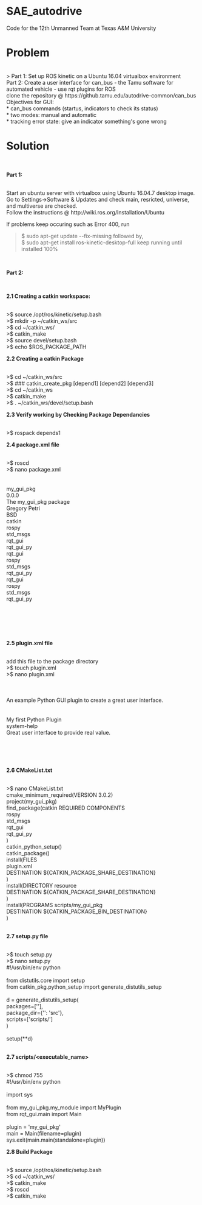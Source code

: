# SAE_autodrive
Code for the 12th Unmanned Team at Texas A&amp;M University
</br>

# Problem #

</br>
> Part 1: Set up ROS kinetic on a Ubuntu 16.04 virtualbox environment </br>
 Part 2: Create a user interface for can_bus - the Tamu software for automated vehicle - use rqt plugins for ROS </br>
 clone the repository @ https://github.tamu.edu/autodrive-common/can_bus </br>
 Objectives for GUI: </br>
 * can_bus commands (startus, indicators to check its status) </br>
 * two modes: manual and automatic </br>
 * tracking error state: give an indicator something's gone wrong
</br>

# Solution #

</br>

**Part 1:**

</br>
Start an ubuntu server with virtualbox using Ubuntu 16.04.7 desktop image. </br>
Go to Settings->Software & Updates and check main, resricted, universe, and multiverse are checked. </br>
Follow the instructions @ http://wiki.ros.org/Installation/Ubuntu </br>

If problems keep occuring such as Error 400, run </br>
>$ sudo apt-get update --fix-missing
followed by, </br>
>$ sudo apt-get install ros-kinetic-desktop-full
keep running until installed 100% </br>
</br>

**Part 2:**

</br>

**2.1 Creating a catkin workspace:**

</br>
>$ source /opt/ros/kinetic/setup.bash </br>
>$ mkdir -p ~/catkin_ws/src </br>
>$ cd ~/catkin_ws/ </br>
>$ catkin_make </br>
>$ source devel/setup.bash </br>
>$ echo $ROS_PACKAGE_PATH
</br>

**2.2 Creating a catkin Package**

</br>
>$ cd ~/catkin_ws/src </br>
>$ ### catkin_create_pkg <package_name> [depend1] [depend2] [depend3] </br>
>$ cd ~/catkin_ws </br>
>$ catkin_make </br>
>$ . ~/catkin_ws/devel/setup.bash
</br>

**2.3 Verify working by Checking Package Dependancies**

</br>
>$ rospack depends1 <package_name>
</br>

**2.4 package.xml file**

</br>
>$ roscd <package_name> </br>
>$ nano package.xml </br>
<?xml version="1.0"?> </br>
<package format="2"> </br>
  <name>my_gui_pkg</name> </br>
  <version>0.0.0</version> </br>
  <description>The my_gui_pkg package</description> </br>
  <maintainer email="gcpetri@tamu.edu">Gregory Petri</maintainer> </br>
  <license>BSD</license> </br>
  <buildtool_depend>catkin</buildtool_depend> </br>
  <build_depend>rospy</build_depend> </br>
  <build_depend>std_msgs</build_depend> </br>
  <build_depend>rqt_gui</build_depend> </br>
  <build_depend>rqt_gui_py</build_depend> </br>
  <build_export_depend>rqt_gui</build_export_depend> </br>
  <build_export_depend>rospy</build_export_depend> </br>
  <build_export_depend>std_msgs</build_export_depend> </br>
  <build_export_depend>rqt_gui_py</build_export_depend> </br>
  <exec_depend>rqt_gui</exec_depend> </br>
  <exec_depend>rospy</exec_depend> </br>
  <exec_depend>std_msgs</exec_depend> </br>
  <exec_depend>rqt_gui_py</exec_depend> </br>
  <export> </br>
    <my_gui_pkg plugin="${prefix}/plugin.xml"/> </br>
  </export> </br>
</package> </br>
</br>

**2.5 plugin.xml file**

</br>
add this file to the package directory </br>
>$ touch plugin.xml </br>
>$ nano plugin.xml </br>
<library path="src"> </br>
  <class name="My Plugin" type="PACKAGE_NAME.my_module.MyPlugin" base_class_type="rqt_gui_py::Plugin"> </br>
    <description> </br>
      An example Python GUI plugin to create a great user interface. </br>
    </description> </br>
    <qtgui> </br>
      <label>My first Python Plugin</label> </br>
      <icon type="theme">system-help</icon> </br>
      <statustip>Great user interface to provide real value.</statustip> </br>
    </qtgui> </br>
  </class> </br>
</library> </br>
</br>

**2.6 CMakeList.txt**

</br>
>$ nano CMakeList.txt </br>
cmake_minimum_required(VERSION 3.0.2) </br>
project(my_gui_pkg) </br>
find_package(catkin REQUIRED COMPONENTS </br>
  rospy </br>
  std_msgs </br>
  rqt_gui </br>
  rqt_gui_py </br>
) </br>
catkin_python_setup() </br>
catkin_package() </br>
install(FILES </br>
   plugin.xml </br>
   DESTINATION ${CATKIN_PACKAGE_SHARE_DESTINATION} </br>
) </br>
install(DIRECTORY resource </br>
   DESTINATION ${CATKIN_PACKAGE_SHARE_DESTINATION} </br>
) </br>
install(PROGRAMS scripts/my_gui_pkg </br>
   DESTINATION ${CATKIN_PACKAGE_BIN_DESTINATION} </br>
) </br>
</br>

**2.7 setup.py file**

</br>
>$ touch setup.py </br>
>$ nano setup.py </br>
#!/usr/bin/env python </br>
</br>
from distutils.core import setup </br>
from catkin_pkg.python_setup import generate_distutils_setup </br>
</br>
d = generate_distutils_setup( </br>
    packages=['<package_name>'], </br>
    package_dir={'': 'src'}, </br>
    scripts=['scripts/<package_name>'] </br>
) </br>
</br>
setup(**d) </br>
</br>

**2.7 scripts/<executable_name>**
  
</br>
>$ chmod 755 <executable> </br>
#!/usr/bin/env python </br>
</br>
import sys </br>
</br>
from my_gui_pkg.my_module import MyPlugin </br>
from rqt_gui.main import Main </br>
</br>
plugin = 'my_gui_pkg' </br>
main = Main(filename=plugin) </br>
sys.exit(main.main(standalone=plugin))
</br>

**2.8 Build Package**

</br>
>$ source /opt/ros/kinetic/setup.bash </br>
>$ cd ~/catkin_ws/ </br>
>$ catkin_make </br>
>$ roscd <package_name> </br>
>$ catkin_make </br>
